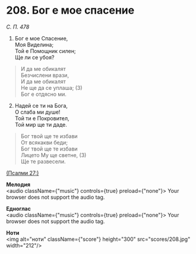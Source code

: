 # 208. Бог е мое спасение  

*С. П. 478*  

1. Бог е мое Спасение,  
Моя Виделина;  
Той е Помощник силен;  
Ще ли се убоя?  

> И да ме обикалят  
> Безчислени врази,  
> И да ме обикалят  
> Не ще да се уплаша; (3)  
> Бог е отдясно ми.  

2. Надей се ти на Бога,  
О слаба ми душе!  
Той ти е Покровител,  
Той мир ще ти даде.  

> Бог твой ще те избави  
> От всякакви беди;  
> Бог твой ще те избави  
> Лицето Му ще светне, (3)  
> Ще те развесели.  

[(Псалми 27:)](http://biblia.bg/index.php?k=19&g=27&s=)  

__Мелодия__  
<audio className={"music"} controls={true} preload={"none"}><source src="mp3/208.mp3" type="audio/mpeg"/>
Your browser does not support the audio tag.
</audio>  

__Едноглас__  
<audio className={"music"} controls={true} preload={"none"}><source src="transp/208.mp3" type="audio/mpeg"/>
Your browser does not support the audio tag.
</audio>  

__Ноти__  
<img alt="ноти" className={"score"} height="300" src="scores/208.jpg" width="212"/>
